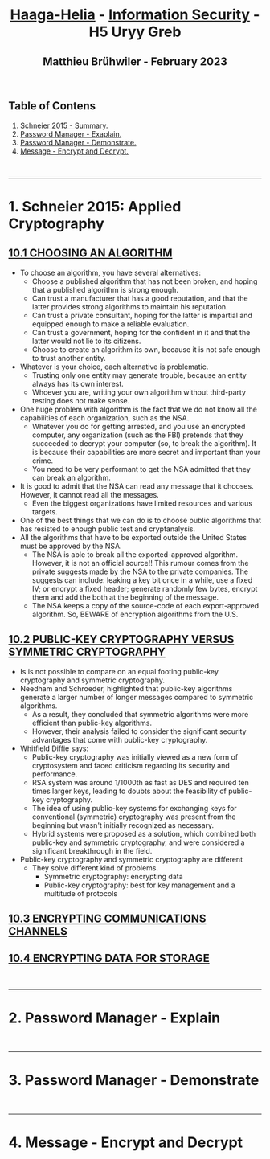 <h1 align="center"><a href="https://www.haaga-helia.fi/en">Haaga-Helia</a> - <a href="https://terokarvinen.com/2023/information-security-2023/">Information Security</a> - H5 Uryy Greb</h1>
<h2 align="center">Matthieu Brühwiler - February 2023</h2>
<br>

## Table of Contens
1. [ Schneier 2015 - Summary. ](#schneider)
2. [ Password Manager - Exaplain. ](#passManEx)
3. [ Password Manager - Demonstrate. ](#passManDem)
4. [ Message - Encrypt and Decrypt. ](#message)
<br>

----
<a name="schneider"></a>
# 1. Schneier 2015: Applied Cryptography
## [10.1 CHOOSING AN ALGORITHM](https://learning.oreilly.com/library/view/applied-cryptography-protocols/9781119096726/19_chap10.html#chap10-sec001)
* To choose an algorithm, you have several alternatives:
  * Choose a published algorithm that has not been broken, and hoping that a published algorithm is strong enough.
  * Can trust a manufacturer that has a good reputation, and that the latter provides strong algorithms to maintain his reputation.
  * Can trust a private consultant, hoping for the latter is impartial and equipped enough to make a reliable evaluation.
  * Can trust a government, hoping for the confident in it and that the latter would not lie to its citizens.
  * Choose to create an algorithm its own, because it is not safe enough to trust another entity.
* Whatever is your choice, each alternative is problematic.
  * Trusting only one entity may generate trouble, because an entity always has its own interest.
  * Whoever you are, writing your own algorithm without third-party testing does not make sense.
* One huge problem with algorithm is the fact that we do not know all the capabilities of each organization, such as the NSA.
  * Whatever you do for getting arrested, and you use an encrypted computer, any organization (such as the FBI) pretends that they succeeded to decrypt your computer (so, to break the algorithm). It is because their capabilities are more secret and important than your crime.
  * You need to be very performant to get the NSA admitted that they can break an algorithm.
* It is good to admit that the NSA can read any message that it chooses. However, it cannot read all the messages.
  * Even the biggest organizations have limited resources and various targets.
* One of the best things that we can do is to choose public algorithms that has resisted to enough public test and cryptanalysis.
* All the algorithms that have to be exported outside the United States must be approved by the NSA.
  * The NSA is able to break all the exported-approved algorithm. However, it is not an official source!! This rumour comes from the private suggests made by the NSA to the private companies. The suggests can include: leaking a key bit once in a while, use a fixed IV; or encrypt a fixed header; generate randomly few bytes, encrypt them and add the both at the beginning of the message.
  * The NSA keeps a copy of the source-code of each export-approved algorithm. So, BEWARE of encryption algorithms from the U.S.

## [10.2 PUBLIC-KEY CRYPTOGRAPHY VERSUS SYMMETRIC CRYPTOGRAPHY](https://learning.oreilly.com/library/view/applied-cryptography-protocols/9781119096726/19_chap10.html#chap10-sec002)
* Is is not possible to compare on an equal footing public-key cryptography and symmetric cryptography.
* Needham and Schroeder, highlighted that public-key algorithms generate a larger number of longer messages compared to symmetric algorithms.
  * As a result, they concluded that symmetric algorithms were more efficient than public-key algorithms.
  * However, their analysis failed to consider the significant security advantages that come with public-key cryptography.
* Whitfield Diffie says:
  * Public-key cryptography was initially viewed as a new form of cryptosystem and faced criticism regarding its security and performance.
  * RSA system was around 1/1000th as fast as DES and required ten times larger keys, leading to doubts about the feasibility of public-key cryptography.
  * The idea of using public-key systems for exchanging keys for conventional (symmetric) cryptography was present from the beginning but wasn't initially recognized as necessary.
  * Hybrid systems were proposed as a solution, which combined both public-key and symmetric cryptography, and were considered a significant breakthrough in the field.
* Public-key cryptography and symmetric cryptography are different
  * They solve different kind of problems.
    * Symmetric cryptography: encrypting data
    * Public-key cryptography: best for key management and a multitude of protocols

## [10.3 ENCRYPTING COMMUNICATIONS CHANNELS](https://learning.oreilly.com/library/view/applied-cryptography-protocols/9781119096726/19_chap10.html#chap10-sec003)


## [10.4 ENCRYPTING DATA FOR STORAGE](https://learning.oreilly.com/library/view/applied-cryptography-protocols/9781119096726/19_chap10.html#chap10-sec004)

<br>

----
<a name="passManEx"></a>
# 2. Password Manager - Explain


<br>

----
<a name="passManDem"></a>
# 3. Password Manager - Demonstrate


<br>

----
<a name="message"></a>
# 4. Message - Encrypt and Decrypt

